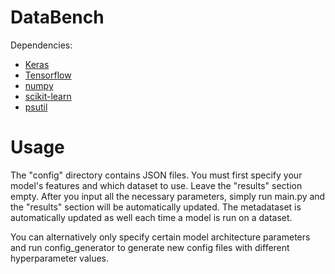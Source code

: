 # DataBench

Dependencies:
*  [Keras](https://github.com/keras-team/keras)
*  [Tensorflow](https://www.tensorflow.org/)
*  [numpy](https://www.numpy.org/)
*  [scikit-learn](https://scikit-learn.org/stable/)
*  [psutil](https://pypi.org/project/psutil/)

# Usage
The "config" directory contains JSON files. You must first specify your model's features and which dataset to use. Leave the "results" section empty. After you input all the necessary parameters, simply run main.py and the "results" section will be automatically updated. The metadataset is automatically updated as well each time a model is run on a dataset.

You can alternatively only specify certain model architecture parameters and run config_generator to generate new config files with different hyperparameter values.

